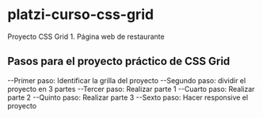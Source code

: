 # platzi-curso-css-grid
Proyecto CSS Grid 1. Página web de restaurante

## Pasos para el proyecto práctico de CSS Grid

--Primer paso: Identificar la grilla del proyecto
--Segundo paso: dividir el proyecto en 3 partes
--Tercer paso: Realizar parte 1
--Cuarto paso: Realizar parte 2
--Quinto paso: Realizar parte 3
--Sexto paso: Hacer responsive el proyecto

